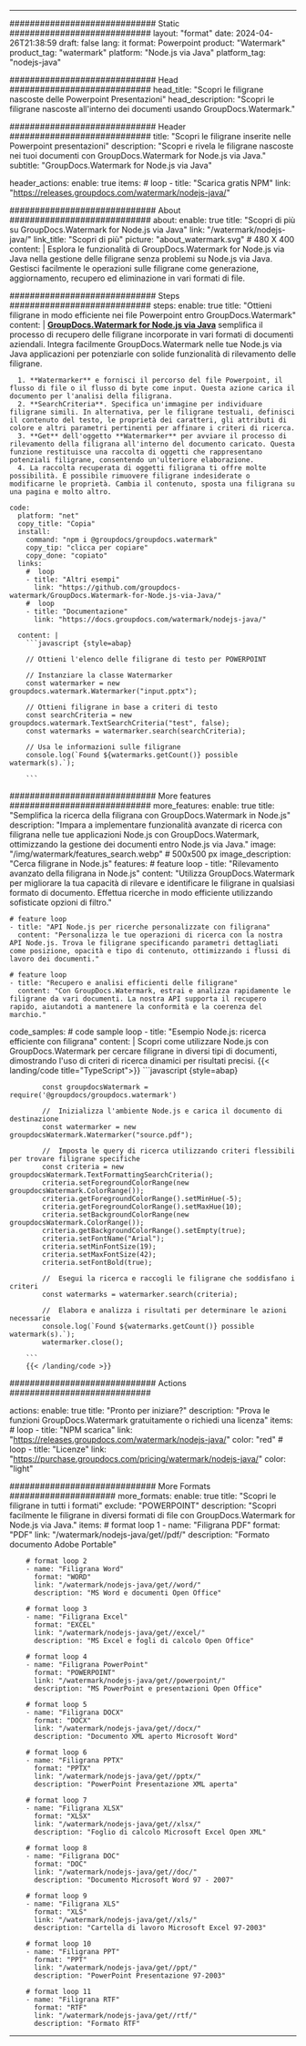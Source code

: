 
---
############################# Static ############################
layout: "format"
date:  2024-04-26T21:38:59
draft: false
lang: it
format: Powerpoint
product: "Watermark"
product_tag: "watermark"
platform: "Node.js via Java"
platform_tag: "nodejs-java"

############################# Head ############################
head_title: "Scopri le filigrane nascoste delle Powerpoint Presentazioni"
head_description: "Scopri le filigrane nascoste all'interno dei documenti usando GroupDocs.Watermark."

############################# Header ############################
title: "Scopri le filigrane inserite nelle Powerpoint presentazioni" 
description: "Scopri e rivela le filigrane nascoste nei tuoi documenti con GroupDocs.Watermark for Node.js via Java."
subtitle: "GroupDocs.Watermark for Node.js via Java" 

header_actions:
  enable: true
  items:
    #  loop
    - title: "Scarica gratis NPM"
      link: "https://releases.groupdocs.com/watermark/nodejs-java/"
      
############################# About ############################
about:
    enable: true
    title: "Scopri di più su GroupDocs.Watermark for Node.js via Java"
    link: "/watermark/nodejs-java/"
    link_title: "Scopri di più"
    picture: "about_watermark.svg" # 480 X 400
    content: |
       Esplora le funzionalità di GroupDocs.Watermark for Node.js via Java nella gestione delle filigrane senza problemi su Node.js via Java. Gestisci facilmente le operazioni sulle filigrane come generazione, aggiornamento, recupero ed eliminazione in vari formati di file.

############################# Steps ############################
steps:
    enable: true
    title: "Ottieni filigrane in modo efficiente nei file Powerpoint entro GroupDocs.Watermark"
    content: |
      **[GroupDocs.Watermark for Node.js via Java](https://products.groupdocs.com/watermark/nodejs-java/)** semplifica il processo di recupero delle filigrane incorporate in vari formati di documenti aziendali. Integra facilmente GroupDocs.Watermark nelle tue Node.js via Java applicazioni per potenziarle con solide funzionalità di rilevamento delle filigrane.
      
      1. **Watermarker** e fornisci il percorso del file Powerpoint, il flusso di file o il flusso di byte come input. Questa azione carica il documento per l'analisi della filigrana.
      2. **SearchCriteria**. Specifica un'immagine per individuare filigrane simili. In alternativa, per le filigrane testuali, definisci il contenuto del testo, le proprietà dei caratteri, gli attributi di colore e altri parametri pertinenti per affinare i criteri di ricerca.
      3. **Get** dell'oggetto **Watermarker** per avviare il processo di rilevamento della filigrana all'interno del documento caricato. Questa funzione restituisce una raccolta di oggetti che rappresentano potenziali filigrane, consentendo un'ulteriore elaborazione.
      4. La raccolta recuperata di oggetti filigrana ti offre molte possibilità. È possibile rimuovere filigrane indesiderate o modificarne le proprietà. Cambia il contenuto, sposta una filigrana su una pagina e molto altro.
   
    code:
      platform: "net"
      copy_title: "Copia"
      install:
        command: "npm i @groupdocs/groupdocs.watermark"
        copy_tip: "clicca per copiare"
        copy_done: "copiato"
      links:
        #  loop
        - title: "Altri esempi"
          link: "https://github.com/groupdocs-watermark/GroupDocs.Watermark-for-Node.js-via-Java/"
        #  loop
        - title: "Documentazione"
          link: "https://docs.groupdocs.com/watermark/nodejs-java/"
          
      content: |
        ```javascript {style=abap}

        // Ottieni l'elenco delle filigrane di testo per POWERPOINT

        // Instanziare la classe Watermarker
        const watermarker = new groupdocs.watermark.Watermarker("input.pptx");
        
        // Ottieni filigrane in base a criteri di testo
        const searchCriteria = new groupdocs.watermark.TextSearchCriteria("test", false);
        const watermarks = watermarker.search(searchCriteria);

        // Usa le informazioni sulle filigrane
        console.log(`Found ${watermarks.getCount()} possible watermark(s).`);
        
        ```            

############################# More features ############################
more_features:
  enable: true
  title: "Semplifica la ricerca della filigrana con GroupDocs.Watermark in Node.js"
  description: "Impara a implementare funzionalità avanzate di ricerca con filigrana nelle tue applicazioni Node.js con GroupDocs.Watermark, ottimizzando la gestione dei documenti entro Node.js via Java."
  image: "/img/watermark/features_search.webp" # 500x500 px
  image_description: "Cerca filigrane in Node.js"
  features:
    # feature loop
    - title: "Rilevamento avanzato della filigrana in Node.js"
      content: "Utilizza GroupDocs.Watermark per migliorare la tua capacità di rilevare e identificare le filigrane in qualsiasi formato di documento. Effettua ricerche in modo efficiente utilizzando sofisticate opzioni di filtro."

    # feature loop
    - title: "API Node.js per ricerche personalizzate con filigrana"
      content: "Personalizza le tue operazioni di ricerca con la nostra API Node.js. Trova le filigrane specificando parametri dettagliati come posizione, opacità e tipo di contenuto, ottimizzando i flussi di lavoro dei documenti."

    # feature loop
    - title: "Recupero e analisi efficienti delle filigrane"
      content: "Con GroupDocs.Watermark, estrai e analizza rapidamente le filigrane da vari documenti. La nostra API supporta il recupero rapido, aiutandoti a mantenere la conformità e la coerenza del marchio."
      
  code_samples:
    # code sample loop
    - title: "Esempio Node.js: ricerca efficiente con filigrana"
      content: |
        Scopri come utilizzare Node.js con GroupDocs.Watermark per cercare filigrane in diversi tipi di documenti, dimostrando l'uso di criteri di ricerca dinamici per risultati precisi.
        {{< landing/code title="TypeScript">}}
        ```javascript {style=abap}
        
            const groupdocsWatermark = require('@groupdocs/groupdocs.watermark')

            //  Inizializza l'ambiente Node.js e carica il documento di destinazione
            const watermarker = new groupdocsWatermark.Watermarker("source.pdf");

            //  Imposta le query di ricerca utilizzando criteri flessibili per trovare filigrane specifiche
            const criteria = new groupdocsWatermark.TextFormattingSearchCriteria();
            criteria.setForegroundColorRange(new groupdocsWatermark.ColorRange());
            criteria.getForegroundColorRange().setMinHue(-5);
            criteria.getForegroundColorRange().setMaxHue(10);
            criteria.setBackgroundColorRange(new groupdocsWatermark.ColorRange());
            criteria.getBackgroundColorRange().setEmpty(true);
            criteria.setFontName("Arial");
            criteria.setMinFontSize(19);
            criteria.setMaxFontSize(42);
            criteria.setFontBold(true);
  
            //  Esegui la ricerca e raccogli le filigrane che soddisfano i criteri
            const watermarks = watermarker.search(criteria);

            //  Elabora e analizza i risultati per determinare le azioni necessarie
            console.log(`Found ${watermarks.getCount()} possible watermark(s).`);
            watermarker.close();

        ```
        {{< /landing/code >}}


############################# Actions ############################

actions:
  enable: true
  title: "Pronto per iniziare?"
  description: "Prova le funzioni GroupDocs.Watermark gratuitamente o richiedi una licenza"
  items:
    #  loop
    - title: "NPM scarica"
      link: "https://releases.groupdocs.com/watermark/nodejs-java/"
      color: "red"
        #  loop
    - title: "Licenze"
      link: "https://purchase.groupdocs.com/pricing/watermark/nodejs-java/"
      color: "light"


############################# More Formats #####################
more_formats:
    enable: true
    title: "Scopri le filigrane in tutti i formati"
    exclude: "POWERPOINT"
    description: "Scopri facilmente le filigrane in diversi formati di file con GroupDocs.Watermark for Node.js via Java."
    items: 
        # format loop 1
        - name: "Filigrana PDF"
          format: "PDF"
          link: "/watermark/nodejs-java/get//pdf/"
          description: "Formato documento Adobe Portable"

        # format loop 2
        - name: "Filigrana Word"
          format: "WORD"
          link: "/watermark/nodejs-java/get//word/"
          description: "MS Word e documenti Open Office"
          
        # format loop 3
        - name: "Filigrana Excel"
          format: "EXCEL"
          link: "/watermark/nodejs-java/get//excel/"
          description: "MS Excel e fogli di calcolo Open Office"

        # format loop 4
        - name: "Filigrana PowerPoint"
          format: "POWERPOINT"
          link: "/watermark/nodejs-java/get//powerpoint/"
          description: "MS PowerPoint e presentazioni Open Office"

        # format loop 5
        - name: "Filigrana DOCX"
          format: "DOCX"
          link: "/watermark/nodejs-java/get//docx/"
          description: "Documento XML aperto Microsoft Word"
          
        # format loop 6
        - name: "Filigrana PPTX"
          format: "PPTX"
          link: "/watermark/nodejs-java/get//pptx/"
          description: "PowerPoint Presentazione XML aperta"
          
        # format loop 7
        - name: "Filigrana XLSX"
          format: "XLSX"
          link: "/watermark/nodejs-java/get//xlsx/"
          description: "Foglio di calcolo Microsoft Excel Open XML"

        # format loop 8
        - name: "Filigrana DOC"
          format: "DOC"
          link: "/watermark/nodejs-java/get//doc/"
          description: "Documento Microsoft Word 97 - 2007"

        # format loop 9
        - name: "Filigrana XLS"
          format: "XLS"
          link: "/watermark/nodejs-java/get//xls/"
          description: "Cartella di lavoro Microsoft Excel 97-2003"

        # format loop 10
        - name: "Filigrana PPT"
          format: "PPT"
          link: "/watermark/nodejs-java/get//ppt/"
          description: "PowerPoint Presentazione 97-2003"

        # format loop 11
        - name: "Filigrana RTF"
          format: "RTF"
          link: "/watermark/nodejs-java/get//rtf/"
          description: "Formato RTF"

---